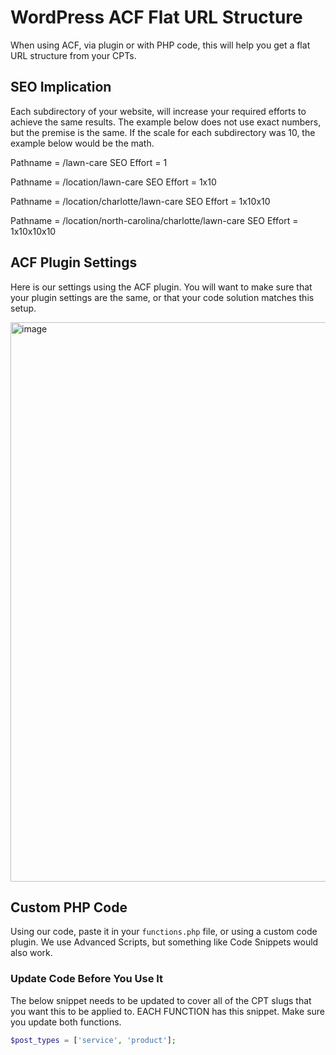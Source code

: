 # WordPress ACF Flat URL Structure

When using ACF, via plugin or with PHP code, this will help you get a flat URL structure from your CPTs.

## SEO Implication

Each subdirectory of your website, will increase your required efforts to achieve the same results. The example below does not use exact numbers, but the premise is the same. If the scale for each subdirectory was 10, the example below would be the math.

Pathname = /lawn-care
SEO Effort = 1

Pathname = /location/lawn-care
SEO Effort = 1x10

Pathname = /location/charlotte/lawn-care
SEO Effort = 1x10x10

Pathname = /location/north-carolina/charlotte/lawn-care
SEO Effort = 1x10x10x10

## ACF Plugin Settings

Here is our settings using the ACF plugin. You will want to make sure that your plugin settings are the same, or that your code solution matches this setup.

<img width="895" alt="image" src="https://github.com/user-attachments/assets/965cc488-0a88-47c6-a5a4-0e272cca7ad1">

## Custom PHP Code

Using our code, paste it in your `functions.php` file, or using a custom code plugin. We use Advanced Scripts, but something like Code Snippets would also work.

### Update Code Before You Use It

The below snippet needs to be updated to cover all of the CPT slugs that you want this to be applied to. EACH FUNCTION has this snippet. Make sure you update both functions.

```php
$post_types = ['service', 'product'];
```
